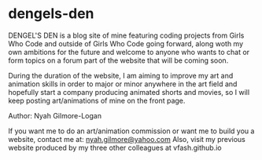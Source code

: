 # dengels-den 
DENGEL'S DEN is a blog site of mine featuring coding projects from Girls Who Code and outside of Girls Who Code going forward, along woth my own ambitions for the future and welcome to anyone who wants to chat or form topics on a forum part of the website that will be coming soon.

During the duration of the website, I am aiming to improve my art and animation skills in order to major or minor anywhere in the art field and hopefully start a company producing animated shorts and movies, so I will keep posting art/animations of mine on the front page.

Author: Nyah Gilmore-Logan

If you want me to do an art/animation commission or want me to build you a website, contact me at:
nyah.gilmore@yahoo.com
Also, visit my previous website produced by my three other colleagues at vfash.github.io
